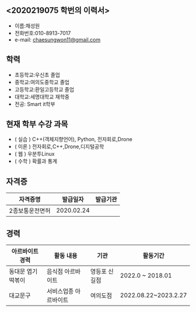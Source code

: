 
## <2020219075 학번의 이력서>  
    
   - 이름:채성원
   - 전화번호:010-8913-7017
   - e-mail: chaesungwon11@gmail.com
    
## 학력
   
* 초등학교:우신초 졸업
* 중학교:여의도중학교 졸업
* 고등학교:환일고등학교 졸업
* 대학교:세명대학교 재학중
* 전공: Smart it학부

   

## 현재 학부 수강 과목

* ( 실습 ) C++(객체지향언어), Python, 전자회로,Drone
* ( 이론 ) 전자회로,C++,Drone,디지털공학
* ( 웹 ) 우분투Linux
* ( 수학 ) 확률과 통계
    
## 자격증
| 자격증명        | 발급일자 | 발급기관 |
| --------------- | -------- | -------- |
| 2종보통운전면허 | 2020.02.24  |      |
    
## 경력
    
| 아르바이트 경력 | 활동 내용             | 기관           | 활동기간          |
| --------------- | --------------------- | -------------- | ----------------- |
| 동대문 엽기 떡볶이    | 음식점 아르바이트 | 영등포 신길점  | 2022.0 ~ 2018.01 |
| 대교문구  | 서비스업종 아르바이트 | 여의도점 | 2022.08.22~2023.2.27         |




